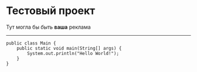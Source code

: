 # Тестовый проект


Тут могла бы *быть* **ваша** реклама

----

```
public class Main {
    public static void main(String[] args) {
        System.out.println("Hello World!");
    }
}
```